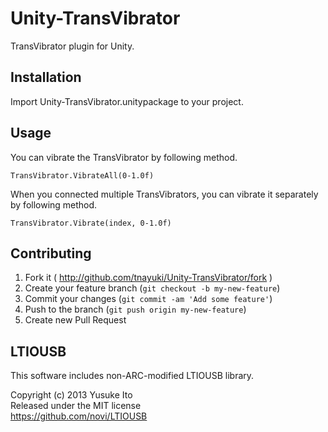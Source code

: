 Unity-TransVibrator
===================

TransVibrator plugin for Unity.

## Installation

Import Unity-TransVibrator.unitypackage to your project. 

## Usage

You can vibrate the TransVibrator by following method. 

```
TransVibrator.VibrateAll(0-1.0f)
```

When you connected multiple TransVibrators, you can vibrate it separately by following method.

```
TransVibrator.Vibrate(index, 0-1.0f)
```

## Contributing

1. Fork it ( http://github.com/tnayuki/Unity-TransVibrator/fork )
2. Create your feature branch (`git checkout -b my-new-feature`)
3. Commit your changes (`git commit -am 'Add some feature'`)
4. Push to the branch (`git push origin my-new-feature`)
5. Create new Pull Request

## LTIOUSB

This software includes non-ARC-modified LTIOUSB library.

Copyright (c) 2013 Yusuke Ito  
Released under the MIT license  
https://github.com/novi/LTIOUSB  
